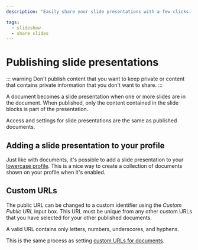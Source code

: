 ```yaml
---
description: "Easily share your slide presentations with a few clicks. A document becomes a slide presentation when one or more slides are in the document. When published, only the content contained in the slide blocks is part of the presentation."

tags:
  - slideshow
  - share slides
---
```


# Publishing slide presentations

::: warning
Don't publish content that you want to keep private or content that contains private information that you don't want to share.
:::

A document becomes a slide presentation when one or more slides are in the document. When published, only the content contained in the slide blocks is part of the presentation.

Access and settings for slide presentations are the same as published documents.

## Adding a slide presentation to your profile

Just like with documents, it's possible to add a slide presentation to your [lowercase profile](/user/profile.html). This is a nice way to create a collection of documents shown on your profile when it's enabled.

## Custom URLs

The public URL can be changed to a custom identifier using the _Custom Public URL_ input box. This URL must be unique from any other custom URLs that you have selected for your other published documents.

A valid URL contains only letters, numbers, underscores, and hyphens.

This is the same process as setting [custom URLs for documents](/publishing/documents.html).
